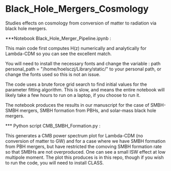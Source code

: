 # Black_Hole_Mergers_Cosmology
Studies effects on cosmology from conversion of matter to radiation via black hole mergers.



***Notebook Black_Hole_Merger_Pipeline.ipynb : 

This main code first computes H(z) numerically and analytically for Lambda-CDM so you can see the excellent match. 

You will need to install the necessary fonts and change the variable : path personal_path = "/home/hoelsczj/Library/static/" to your personal path,
or change the fonts used so this is not an issue. 

The code uses a brute force grid search to find initial values for the parameter fitting algorithm. This is slow, and means the entire notebook will likely
take a few hours to run on a laptop, if you choose to run it. 

The notebook produces the results in our manuscript for the case of SMBH-SMBH mergers, SMBH formation from PBHs, and solar-mass black hole mergers. 



*** Python script CMB_SMBH_Formation.py : 

This generates a CMB power spectrum plot for Lambda-CDM (no conversion of matter to GW) and for a case where we have SMBH formation from PBH mergers, but have
restricted the comoving SMBH formation rate so that SMBHs are not overproduced. One can see a small ISW effect at low multipole moment. The plot this produces
is in this repo, though if you wish to run the code, you will need to install CLASS. 

